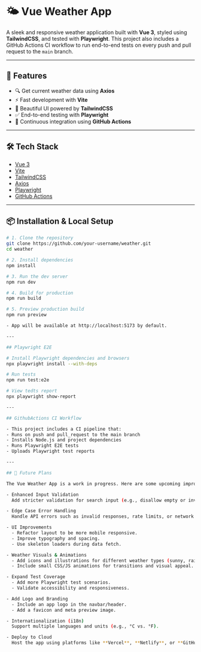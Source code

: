 # 🌤️ Vue Weather App

A sleek and responsive weather application built with **Vue 3**, styled using **TailwindCSS**, and tested with **Playwright**. This project also includes a GitHub Actions CI workflow to run end-to-end tests on every push and pull request to the `main` branch.

---

## 🚀 Features

- 🔍 Get current weather data using **Axios**
- ⚡ Fast development with **Vite**
- 🎨 Beautiful UI powered by **TailwindCSS**
- ✅ End-to-end testing with **Playwright**
- 🔁 Continuous integration using **GitHub Actions**

---

## 🛠️ Tech Stack

- [Vue 3](https://vuejs.org/)
- [Vite](https://vitejs.dev/)
- [TailwindCSS](https://tailwindcss.com/)
- [Axios](https://axios-http.com/)
- [Playwright](https://playwright.dev/)
- [GitHub Actions](https://github.com/features/actions)

---

## 📦 Installation & Local Setup

```bash
# 1. Clone the repository
git clone https://github.com/your-username/weather.git
cd weather

# 2. Install dependencies
npm install

# 3. Run the dev server
npm run dev

# 4. Build for production
npm run build

# 5. Preview production build
npm run preview

- App will be available at http://localhost:5173 by default.

---

## Playwright E2E

# Install Playwright dependencies and browsers
npx playwright install --with-deps

# Run tests
npm run test:e2e

# View tedts report
npx playwright show-report

---

## GithubActions CI Workflow 

- This project includes a CI pipeline that:
- Runs on push and pull_request to the main branch
- Installs Node.js and project dependencies
- Runs Playwright E2E tests
- Uploads Playwright test reports

---

## 🔮 Future Plans

The Vue Weather App is a work in progress. Here are some upcoming improvements and features planned:

- Enhanced Input Validation
  Add stricter validation for search input (e.g., disallow empty or invalid city names).

- Edge Case Error Handling
  Handle API errors such as invalid responses, rate limits, or network failures more gracefully.

- UI Improvements
  - Refactor layout to be more mobile responsive.
  - Improve typography and spacing.
  - Use skeleton loaders during data fetch.

- Weather Visuals & Animations 
  - Add icons and illustrations for different weather types (sunny, rainy, cloudy, etc.)
  - Include small CSS/JS animations for transitions and visual appeal.

- Expand Test Coverage 
  - Add more Playwright test scenarios.
  - Validate accessibility and responsiveness.

- Add Logo and Branding
  - Include an app logo in the navbar/header.
  - Add a favicon and meta preview image.

- Internationalization (i18n)
  Support multiple languages and units (e.g., °C vs. °F).

- Deploy to Cloud 
  Host the app using platforms like **Vercel**, **Netlify**, or **GitHub Pages**.


